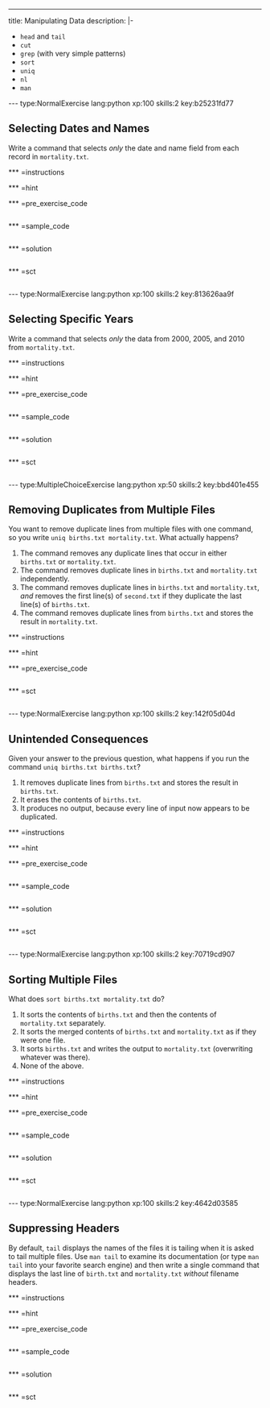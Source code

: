 ---
title: Manipulating Data
description: |-
  - `head` and `tail`
  - `cut`
  - `grep` (with very simple patterns)
  - `sort`
  - `uniq`
  - `nl`
  - `man`

--- type:NormalExercise lang:python xp:100 skills:2 key:b25231fd77
## Selecting Dates and Names

Write a command that selects *only* the date and name field from each record in `mortality.txt`.

*** =instructions

*** =hint

*** =pre_exercise_code
```{python}

```

*** =sample_code
```{python}

```

*** =solution
```{python}

```

*** =sct
```{python}

```

--- type:NormalExercise lang:python xp:100 skills:2 key:813626aa9f
## Selecting Specific Years

Write a command that selects *only* the data from 2000, 2005, and 2010 from `mortality.txt`.

*** =instructions

*** =hint

*** =pre_exercise_code
```{python}

```

*** =sample_code
```{python}

```

*** =solution
```{python}

```

*** =sct
```{python}

```

--- type:MultipleChoiceExercise lang:python xp:50 skills:2 key:bbd401e455
## Removing Duplicates from Multiple Files

You want to remove duplicate lines from multiple files with one command, so you write `uniq births.txt mortality.txt`. What actually happens?

1. The command removes any duplicate lines that occur in either `births.txt` or `mortality.txt`.
2. The command removes duplicate lines in `births.txt` and `mortality.txt` independently.
3. The command removes duplicate lines in `births.txt` and `mortality.txt`, *and* removes the first line(s) of `second.txt` if they duplicate the last line(s) of `births.txt`.
4. The command removes duplicate lines from `births.txt` and stores the result in `mortality.txt`.

*** =instructions

*** =hint

*** =pre_exercise_code
```{python}

```

*** =sct
```{python}

```

--- type:NormalExercise lang:python xp:100 skills:2 key:142f05d04d
## Unintended Consequences

Given your answer to the previous question, what happens if you run the command `uniq births.txt births.txt`?

1. It removes duplicate lines from `births.txt` and stores the result in `births.txt`.
2. It erases the contents of `births.txt`.
3. It produces no output, because every line of input now appears to be duplicated.

*** =instructions

*** =hint

*** =pre_exercise_code
```{python}

```

*** =sample_code
```{python}

```

*** =solution
```{python}

```

*** =sct
```{python}

```

--- type:NormalExercise lang:python xp:100 skills:2 key:70719cd907
## Sorting Multiple Files

What does `sort births.txt mortality.txt` do?

1. It sorts the contents of `births.txt` and then the contents of `mortality.txt` separately.
2. It sorts the merged contents of `births.txt` and `mortality.txt` as if they were one file.
3. It sorts `births.txt` and writes the output to `mortality.txt` (overwriting whatever was there).
4. None of the above.

*** =instructions

*** =hint

*** =pre_exercise_code
```{python}

```

*** =sample_code
```{python}

```

*** =solution
```{python}

```

*** =sct
```{python}

```

--- type:NormalExercise lang:python xp:100 skills:2 key:4642d03585
## Suppressing Headers

By default, `tail` displays the names of the files it is tailing when it is asked to tail multiple files. Use `man tail` to examine its documentation (or type `man tail` into your favorite search engine) and then write a single command that displays the last line of `birth.txt` and `mortality.txt` *without* filename headers.

*** =instructions

*** =hint

*** =pre_exercise_code
```{python}

```

*** =sample_code
```{python}

```

*** =solution
```{python}

```

*** =sct
```{python}

```
